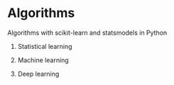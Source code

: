 # Algorithms

Algorithms with scikit-learn and statsmodels in Python

1. Statistical learning

2. Machine learning 

3. Deep learning 
